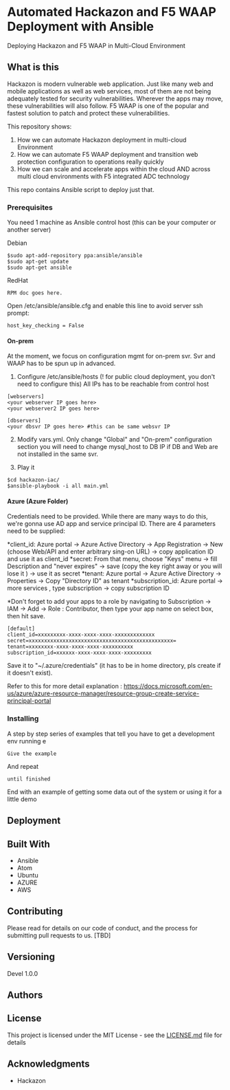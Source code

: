 
# Automated Hackazon and F5 WAAP Deployment with Ansible
Deploying Hackazon and F5 WAAP in Multi-Cloud Environment

## What is this

Hackazon is modern vulnerable web application. Just like many web and mobile applications as well as web services, most of them are not being adequately tested for security vulnerabilities. Wherever the apps may move, these vulnerabilities will also follow.
F5 WAAP is one of the popular and fastest solution to patch and protect these vulnerabilities.

This repository shows:
  1. How we can automate Hackazon deployment in multi-cloud Environment
  2. How we can automate F5 WAAP deployment and transition web protection configuration to operations really quickly
  3. How we can scale and accelerate apps within the cloud AND across multi cloud environments with F5 integrated ADC technology

This repo contains Ansible script to deploy just that.

### Prerequisites
You need 1 machine as Ansible control host (this can be your computer or another server)

Debian
```
$sudo apt-add-repository ppa:ansible/ansible
$sudo apt-get update
$sudo apt-get ansible
```

RedHat
```
RPM doc goes here.
```

Open /etc/ansible/ansible.cfg and enable this line to avoid server ssh prompt:
```
host_key_checking = False
```

#### On-prem
At the moment, we focus on configuration mgmt for on-prem svr. Svr and WAAP has to be spun up in advanced.
1. Configure /etc/ansible/hosts (! for public cloud deployment, you don't need to configure this)
All IPs has to be reachable from control host
```
[webservers]   
<your webserver IP goes here>
<your webserver2 IP goes here>

[dbservers]
<your dbsvr IP goes here> #this can be same websvr IP
```

2. Modify vars.yml. Only change "Global" and "On-prem" configuration section
you will need to change mysql_host to DB IP if DB and Web are not installed in the same svr.

3. Play it
```
$cd hackazon-iac/
$ansible-playbook -i all main.yml
```

#### Azure (Azure Folder)
Credentials need to be provided. While there are many ways to do this, we're gonna use AD app and service principal ID.
There are 4 parameters need to be supplied:

*client_id: Azure portal -> Azure Active Directory -> App Registration -> New (choose Web/API and enter arbitrary sing-on URL) -> copy application ID and use it as client_id
*secret: From that menu, choose "Keys" menu -> fill Description and "never expires" -> save (copy the key right away or you will lose it ) -> use it as secret
*tenant: Azure portal -> Azure Active Directory -> Properties -> Copy "Directory ID" as tenant
*subscription_id: Azure portal -> more services , type subscription -> copy subscription ID

*Don't forget to add your apps to a role by navigating to Subscription  -> IAM -> Add -> Role : Contributor, then type your app name on select box, then hit save.

```
[default]
client_id=xxxxxxxxx-xxxx-xxxx-xxxx-xxxxxxxxxxxxx
secret=xxxxxxxxxxxxxxxxxxxxxxxxxxxxxxxxxxxxxxxxxxxxxxx=
tenant=xxxxxxxx-xxxx-xxxx-xxxx-xxxxxxxxxx
subscription_id=xxxxxx-xxxx-xxxx-xxxx-xxxxxxxxx

```

Save it to "~/.azure/credentials" (it has to be in home directory, pls create if it doesn't exist).

Refer to this for more detail explanation : https://docs.microsoft.com/en-us/azure/azure-resource-manager/resource-group-create-service-principal-portal

### Installing

A step by step series of examples that tell you have to get a development env running
e

```
Give the example
```

And repeat

```
until finished
```

End with an example of getting some data out of the system or using it for a little demo

## Deployment

## Built With

* Ansible
* Atom
* Ubuntu
* AZURE
* AWS

## Contributing

Please read for details on our code of conduct, and the process for submitting pull requests to us. [TBD]

## Versioning

Devel 1.0.0

## Authors


## License

This project is licensed under the MIT License - see the [LICENSE.md](LICENSE.md) file for details

## Acknowledgments

* Hackazon
